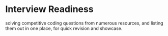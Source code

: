 # Interview Readiness

solving competitive coding questions from numerous resources, and listing them out in one place, for quick revision and showcase.
